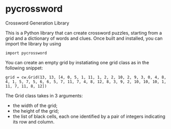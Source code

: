 # pycrossword

Crossword Generation Library

This is a Python library that can create crossword puzzles, starting from a grid and a dictionary of words and clues. Once built and installed, 
you can import the library by using

	import pycrossword

You can create an empty grid by instatiating one grid class as in the following snippet:

	grid = cw.Grid(13, 13, [4, 0, 5, 1, 11, 1, 2, 2, 10, 2, 9, 3, 0, 4, 8, 4, 1, 5, 7, 5, 6, 6, 5, 7, 11, 7, 4, 8, 12, 8, 3, 9, 2, 10, 10, 10, 1, 11, 7, 11, 8, 12])

The Grid class takes in 3 arguments:

- the width of the grid;
- the height of the grid;
- the list of black cells, each one identified by a pair of integers indicating its row and column.



